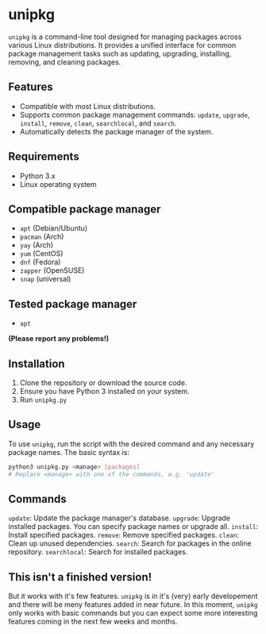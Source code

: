 # unipkg

`unipkg` is a command-line tool designed for managing packages across various Linux distributions. It provides a unified interface for common package management tasks such as updating, upgrading, installing, removing, and cleaning packages.

## Features

- Compatible with most Linux distributions.
- Supports common package management commands: `update`, `upgrade`, `install`, `remove`, `clean`, `searchlocal`, and `search`.
- Automatically detects the package manager of the system.

## Requirements

- Python 3.x
- Linux operating system

## Compatible package manager

- `apt` (Debian/Ubuntu)
- `pacman` (Arch)
- `yay` (Arch)
- `yum` (CentOS)
- `dnf` (Fedora)
- `zapper` (OpenSUSE)
- `snap` (universal)

## Tested package manager

- `apt`

**(Please report any problems!)**

## Installation

1. Clone the repository or download the source code.
2. Ensure you have Python 3 installed on your system.
3. Run `unipkg.py`

## Usage

To use `unipkg`, run the script with the desired command and any necessary package names. The basic syntax is:

```bash
python3 unipkg.py <manage> [packages]
# Replace <manage> with one of the commands, e.g. 'update'
```
## Commands
`update`: Update the package manager's database.
`upgrade`: Upgrade installed packages. You can specify package names or upgrade all.
`install`: Install specified packages.
`remove`: Remove specified packages.
`clean`: Clean up unused dependencies.
`search`: Search for packages in the online repository.
`searchlocal`: Search for installed packages.

## This isn't a finished version!

But it works with it's few features. `unipkg` is in it's (very) early developement and there will be meny features added in near future. In this moment, `unipkg` only works with basic commands but you can expect some more interesting features coming in the next few weeks and months. 
